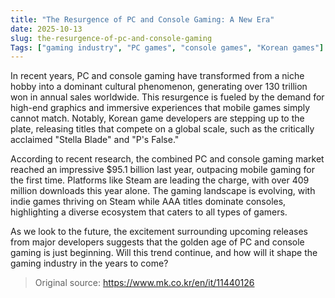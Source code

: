 ```yaml
---
title: "The Resurgence of PC and Console Gaming: A New Era"
date: 2025-10-13
slug: the-resurgence-of-pc-and-console-gaming
Tags: ["gaming industry", "PC games", "console games", "Korean games"]
---
```


In recent years, PC and console gaming have transformed from a niche hobby into a dominant cultural phenomenon, generating over 130 trillion won in annual sales worldwide. This resurgence is fueled by the demand for high-end graphics and immersive experiences that mobile games simply cannot match. Notably, Korean game developers are stepping up to the plate, releasing titles that compete on a global scale, such as the critically acclaimed "Stella Blade" and "P's False."

According to recent research, the combined PC and console gaming market reached an impressive $95.1 billion last year, outpacing mobile gaming for the first time. Platforms like Steam are leading the charge, with over 409 million downloads this year alone. The gaming landscape is evolving, with indie games thriving on Steam while AAA titles dominate consoles, highlighting a diverse ecosystem that caters to all types of gamers.

As we look to the future, the excitement surrounding upcoming releases from major developers suggests that the golden age of PC and console gaming is just beginning. Will this trend continue, and how will it shape the gaming industry in the years to come?
> Original source: https://www.mk.co.kr/en/it/11440126